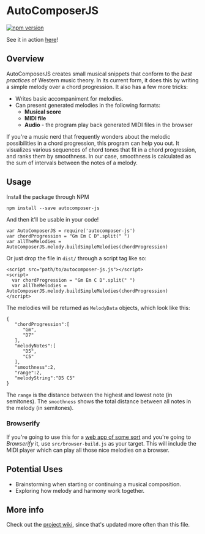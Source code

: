 # AutoComposerJS

[![npm version](https://badge.fury.io/js/autocomposer-js.svg)](https://badge.fury.io/js/autocomposer-js)

See it in action [here](http://www.rj-salvador.com/apps/autocomposer)!

## Overview
AutoComposerJS creates small musical snippets that conform to the _best practices_ of Western music theory. In its current form, it does this by writing a simple melody over a chord progression. It also has a few more tricks:

* Writes basic accompaniment for melodies.
* Can present generated melodies in the following formats:
    + **Musical score**
    + **MIDI file**
    + **Audio** - the program play back generated MIDI files in the browser

If you're a music nerd that frequently wonders about the melodic possibilities in a chord progression, this program can help you out.
It visualizes various sequences of chord tones that fit in a chord progression, and ranks them by smoothness.
In our case, smoothness is calculated as the sum of intervals between the notes of a melody.

## Usage
Install the package through NPM

`npm install --save autocomposer-js`

And then it'll be usable in your code!

```
var AutoComposerJS = require('autocomposer-js')
var chordProgression = "Gm Em C D".split(" ")
var allTheMelodies = AutoComposerJS.melody.buildSimpleMelodies(chordProgression)
```

Or just drop the file in `dist/` through a script tag like so:

```
<script src="path/to/autocomposer-js.js"></script>
<script>
  var chordProgression = "Gm Em C D".split(" ")
  var allTheMelodies = AutoComposerJS.melody.buildSimpleMelodies(chordProgression)
</script>
```

The melodies will be returned as `MelodyData` objects, which look like this:

```
{
   "chordProgression":[
      "Gm",
      "D7"
   ],
   "melodyNotes":[
      "D5",
      "C5"
   ],
   "smoothness":2,
   "range":2,
   "melodyString":"D5 C5"
}
```

The `range` is the distance between the highest and lowest note (in semitones). The `smoothness` shows the total distance between all notes in the melody (in semitones).

### Browserify
If you're going to use this for a [web app of some sort](https://github.com/rjsalvadorr/autocomposer-ui) and you're going to _Browserify_ it, use `src/browser-build.js` as your target. This will include the MIDI player which can play all those nice melodies on a browser.

## Potential Uses
* Brainstorming when starting or continuing a musical composition.
* Exploring how melody and harmony work together.

## More info
Check out the [project wiki](https://github.com/rjsalvadorr/autocomposer-js/wiki), since that's updated more often than this file.
